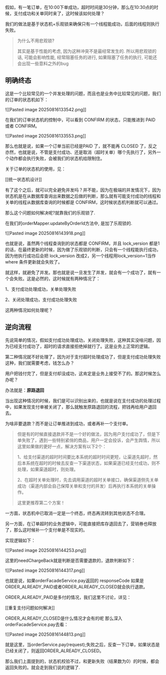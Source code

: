 假如，有一笔订单，在10:00下单成功，超时时间是30分钟，那么在10:30点的时候，支付成功和关单同时来了，这时候该如何处理？

我们的做法是基于状态机+乐观锁来确保只有一个线程能成功，后面的线程则执行失败。

> 为什么不用悲观锁?
> 
> 其实是基于性能的考虑, 因为这种冲突不是最经常发生的. 所以用悲观锁的话, 可能会影响性能, 经常阻塞任务的进行, 如果阻塞了任务的执行, 可能还会出现一些意料之外的bug

## 明确终态

这是一个比较常见的一个并发处理的问题，而且也是业务中比较常见的问题，我们的订单的状态机如下：

![[Pasted image 20250816133542.png]]

在我们的订单状态机的控制中，可以看到 CONFIRM 的状态，只能推进到 PAID 或者 CONFIRM。

![[Pasted image 20250816133553.png]]

那么也就是说，如果一个订单当前已经是PAID 了，就不能再 CLOSED 了，反之亦然，也就是说，不管是支付成功、还是取消（超时关单）哪个先执行了，另外一个动作都会执行失败，会被我们的状态机给限制住。

关于订单的状态机的使用，见：

[[统一状态机设计]]

有了这个之后，就可以完全避免并发吗？并不能，因为在极端的并发情况下，因为状态机是在从数据库查询出来数据之后做的判断，那么就有可能支付成功的线程和关单的线程从数据库查询的时候都是 CONFIRM，这时候状态机判断就可以通过。

那么这个问题如何解决呢?就靠我们的乐观锁了.

在我们的orderMapper.updateByOrderId方法中, 是加了乐观锁的.

![[Pasted image 20250816143918.png]]

也就是说，虽然两个线程查询到的状态都是 CONFIRM，并且 lock_version 都是1的话，在最终更新的时候，因为做了乐观锁的判断，只会有一个线程能执行成功，因为他执行成功后会把 lock_version 改成2，另一个线程用lock_version=1当作 where 条件更新就会失败了。

就这样，就避免了并发。那也就是说一旦发生了并发，就会有一个成功了，就有一个会失败。这是必然的，这时候就有两种情况了：

1、支付成功处理成功，关单处理失败

2、关闭处理成功，支付成功处理失败

这两种情况如何处理呢？

## 逆向流程

先说简单的情况，假如支付成功处理成功，关闭处理失败，这种其实没啥问题，因为已经支付成功了，超时的请求直接拒绝掉就行了。这是业务上正常的逻辑。

第二种情况就不好处理了，因为对于支付超时处理成功了，但是支付成功处理失败这种，我们就需要考虑，钱怎么办？

用户把钱付完了，但是支付却没成功，这肯定是业务上接受不了的。那这时候怎么办呢？

办法就是：**原路退回**

当出现这种情况的时候，我们是可以识别出来的，也就是说在支付成功的处理过程中，如果发现支付单被关闭了，那么就触发原路退回的流程，把钱再给用户退回去。

为啥非要退款？而不是让订单推进到成功，或者再补一个支付单。

> 但是有的时候直接退款并不是一个好的做法，因为用户支付成功了，但是下单失败了，遇到一些特别紧俏的商品，用户一定会投诉，会产生舆情，所以这里如果做的更好一点，解决方案有以下2个：
> 
> 1、给支付渠道的超时时间要比本系统的超时时间更短，让渠道先超时，然后本系统在超时的时候去反查一下渠道状态，如果渠道已经支付成功，则不处理，如果渠道超时，则处理。
> 
> 2、在超时关单处理时，先去调用渠道的超时关单接口，确保渠道侧先关单成功（渠道内部会自己保障关单和支付的并发）后再执行本系统的关单操作。
> 
> 这里更推荐第二个方案！

一方面，状态机中已取消一定是一个终态，终态再流转到其他状态不合理。

另一方面，在订单超时的业务逻辑中，可能直接把库存退回去了，营销券也释放了，那么这时候补一个支付单是不现实的。

实现逻辑如下：

![[Pasted image 20250816144253.png]]

这里的needChargeBack就是判断是否需要退款的，退款判断如下：

![[Pasted image 20250816144317.png]]

也就是说，如果orderFacadeService.pay返回的 responseCode 如果是ORDER_ALREADY_PAID或者ORDER_ALREADY_CLOSED就会执行退款。

ORDER_ALREADY_PAID是多付的情况，我们这里不讨论，详见：

[[重复支付问题如何解决]]

ORDER_ALREADY_CLOSED是什么情况才会有的呢
那么深入orderFacadeService.pay去看：

![[Pasted image 20250816144813.png]]

就是这里，当orderService.pay(request);失败之后，反查一下订单，如果状态是已经关闭了，则返回ORDER_ALREADY_CLOSED。

那么我们上面提到的，状态机校验不过，和更新失败（结果数为0）的时候，都会返回失败的。就会走到我们说的逻辑了.